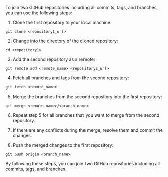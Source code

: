 To join two GitHub repositories including all commits, tags, and branches, you can use the following steps:

1. Clone the first repository to your local machine:
```
git clone <repository1_url>
```

2. Change into the directory of the cloned repository:
```
cd <repository1>
```

3. Add the second repository as a remote:
```
git remote add <remote_name> <repository2_url>
```

4. Fetch all branches and tags from the second repository:
```
git fetch <remote_name>
```

5. Merge the branches from the second repository into the first repository:
```
git merge <remote_name>/<branch_name>
```

6. Repeat step 5 for all branches that you want to merge from the second repository.

7. If there are any conflicts during the merge, resolve them and commit the changes.

8. Push the merged changes to the first repository:
```
git push origin <branch_name>
```

By following these steps, you can join two GitHub repositories including all commits, tags, and branches.

